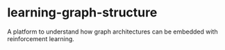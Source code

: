 # learning-graph-structure
A platform to understand how graph architectures can be embedded with reinforcement learning. 
